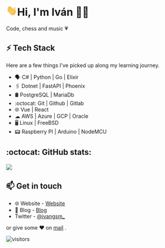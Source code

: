 # <img src="https://raw.githubusercontent.com/ABSphreak/ABSphreak/master/gifs/Hi.gif" width="30px">Hi, I'm Iván 👨‍💻

Code, chess and music 💗

## ⚡ Tech Stack

Here are a few things I've picked up along my learning journey.

* 🗣 C# | Python | Go | Elixir 
* 🖇️ Dotnet | FastAPI | Phoenix
* 🛢️ PostgreSQL | MariaDb 
* :octocat: Git | Github | Gitlab
* 🌐 Vue | React 
* ☁ AWS | Azure | GCP | Oracle
* 🖥️ Linux | FreeBSD
* 📟 Raspberry PI | Arduino | NodeMCU

## :octocat: GitHub stats:  
<a href="https://github.com/ivangsm/github-readme-stats">
  <img align="center" src="https://github-readme-stats.vercel.app/api/top-langs/?username=ivangsm&langs_count=8" />
</a>

## 📫 Get in touch
- 🌐 Website - [Website](https://ivansalazar.dev)
- 📄 Blog - [Blog](https://blog.ivansalazar.dev)
- Twitter - [@ivangsm_](https://twitter.com/ivangsm_)

 or give some ♥ on [mail](mailto:me@ivansalazar.dev) .



![visitors](https://visitor-badge.glitch.me/badge?page_id=ivangsm/ivangsm)

